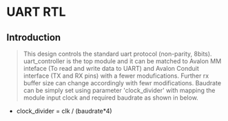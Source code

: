 # UART RTL
## Introduction
> This design controls the standard uart protocol (non-parity, 8bits). uart_controller is the top module and it can be matched to Avalon MM inteface (To read and write data to UART) and Avalon Conduit interface (TX and RX pins) with a fewer modufications. Further rx buffer size can change accordingly with fewr modifications. Baudrate can be simply set using parameter 'clock_divider' with mapping the module input clock and required baudrate as shown in below. 

* clock_divider = clk / (baudrate*4)
